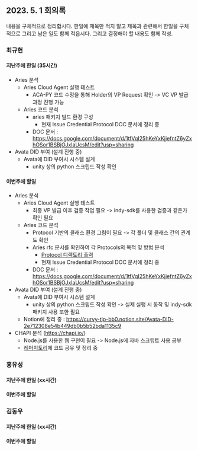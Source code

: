 ## 2023. 5. 1 회의록

내용을 구체적으로 정리합시다. 한일에 재목만 적지 말고 제목과 관련해서 한일을 구체적으로 그리고 남은 일도 함께 적읍시다. 그리고 결정해야 할 내용도 함께 작성.


### 최규현

#### 지난주에 한일 (35시간)
  - Aries 분석
    - Aries Cloud Agent 실행 테스트
      - ACA-PY 코드 수정을 통해 Holder의 VP Request 확인 -> VC VP 발급 과정 진행 가능
    - Aries 코드 분석
      - aries 패키지 빌드 환경 구성
        - 현재  Issue Credential Protocol DOC 문서에 정리 중
      - DOC 문서 : https://docs.google.com/document/d/1tfVqI25hKeYxKjjefntZ6yZxhOSor1BSBjOJxlaUcsM/edit?usp=sharing
  - Avata DID 부여 (설계 진행 중)
    - Avata에 DID 부여시 시스템 설계
      - unity 상의 python 스크립드 작성 확인

#### 이번주에 할일
  - Aries 분석
    - Aries Cloud Agent 실행 테스트
      - 최종 VP 발급 이후 검증 작업 필요 -> indy-sdk를 사용한 검증과 같은가 확인 필요
    - Aries 코드 분석
      - Protocol 기반의 클래스 환경 그림이 필요 -> 각 폴더 및 클래스 간의 관계도 확인
      - Aries rfc 문서를 확인하여 각 Protocols의 목적 및 방법 분석 
        - [Protocol 디렉토리 출력](/HyperledgerAries/aries-python-test/README.md) 
        - 현재 Issue Credential Protocol DOC 문서에 정리 중
      - DOC 문서 : https://docs.google.com/document/d/1tfVqI25hKeYxKjjefntZ6yZxhOSor1BSBjOJxlaUcsM/edit?usp=sharing
  - Avata DID 부여 (설계 진행 중)
    - Avata에 DID 부여시 시스템 설계
      - unity 상의 python 스크립드 작성 확인 -> 실제 실행 시 동작 및 indy-sdk 패키지 사용 또한 필요
    - Notion에 정리 중 : https://curvy-tip-bb0.notion.site/Avata-DID-2e712308e54b449db0b5b52bda1135c9
  - CHAPI 분석 (https://chapi.io/)
    - Node.js를 사용한 웹 구현이 필요 -> Node.js에 자바 스크립트 사용 공부
    - [레퍼지토리](/Metaverse/HyperledgerAries/CHAPI_test)에 코드 공유 및 정리 중


### 홍유성

#### 지난주에 한일 (xx시간)



#### 이번주에 할일


### 김동우

#### 지난주에 한일 (xx시간)


#### 이번주에 할일
